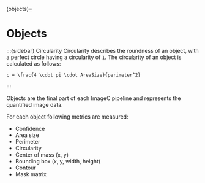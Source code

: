 (objects)=
# Objects

:::{sidebar} Circularity
Circularity describes the roundness of an object, with a perfect circle having a circularity of `1`. 
The circularity of an object is calculated as follows:

```{math}
c = \frac{4 \cdot pi \cdot AreaSize}{perimeter^2}
```
:::

Objects are the final part of each ImageC pipeline and represents the quantified image data.

For each object following metrics are measured:
- Confidence
- Area size
- Perimeter
- Circularity
- Center of mass (x, y)
- Bounding box (x, y, width, height) 
- Contour
- Mask matrix


